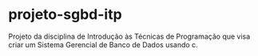 # projeto-sgbd-itp
Projeto da disciplina de Introdução às Técnicas de Programação que visa criar um Sistema Gerencial de Banco de Dados usando c.
